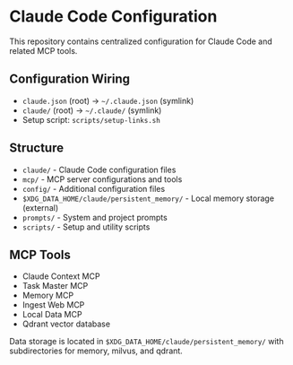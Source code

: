 # Claude Code Configuration

This repository contains centralized configuration for Claude Code and related MCP tools.

## Configuration Wiring

- `claude.json` (root) → `~/.claude.json` (symlink)
- `claude/` (root) → `~/.claude/` (symlink)
- Setup script: `scripts/setup-links.sh`

## Structure

- `claude/` - Claude Code configuration files
- `mcp/` - MCP server configurations and tools
- `config/` - Additional configuration files
- `$XDG_DATA_HOME/claude/persistent_memory/` - Local memory storage (external)
- `prompts/` - System and project prompts
- `scripts/` - Setup and utility scripts

## MCP Tools

- Claude Context MCP
- Task Master MCP  
- Memory MCP
- Ingest Web MCP
- Local Data MCP
- Qdrant vector database

Data storage is located in `$XDG_DATA_HOME/claude/persistent_memory/` with subdirectories for memory, milvus, and qdrant.